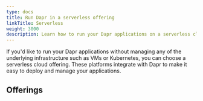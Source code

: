 ```yaml
---
type: docs
title: Run Dapr in a serverless offering
linkTitle: Serverless
weight: 3000
description: Learn how to run your Dapr applications on a serverless cloud offering
---
```


If you'd like to run your Dapr applications without managing any of the underlying infrastructure such as VMs or Kubernetes, you can choose a serverless cloud offering. These platforms integrate with Dapr to make it easy to deploy and manage your applications.

## Offerings
